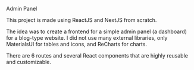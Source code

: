 Admin Panel

This project is made using ReactJS and NextJS from scratch. 

The idea was to create a frontend for a simple admin panel (a dashboard) for a blog-type website.
I did not use many external libraries, only MaterialsUI for tables and icons, and ReCharts for charts.

There are 6 routes and several React components that are highly reusable and customizable.

